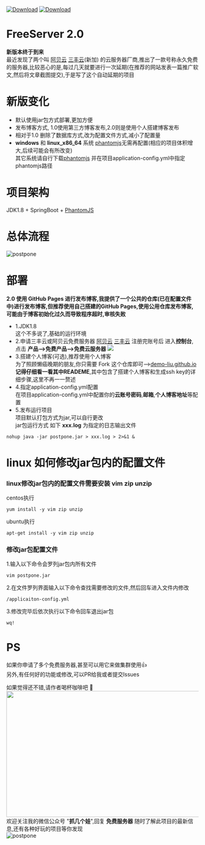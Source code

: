 
[![Download](https://img.shields.io/github/stars/Demo-Liu/FreeServer?style=social)](https://github.com/Demo-Liu/FreeServer) [![Download](https://img.shields.io/github/search/Demo-Liu/FreeServer/FreeServer)](https://github.com/Demo-Liu/FreeServer)
# FreeServer 2.0
**新版本终于到来**  
最近发现了两个叫 [阿贝云](http://www.abeiyun.com/free/)  [三丰云](https://www.sanfengyun.com/)(新加) 的云服务器厂商,推出了一款号称永久免费的服务器,比较恶心的是,每过几天就要进行一次延期(在推荐的网站发表一篇推广软文,然后将文章截图提交),于是写了这个自动延期的项目 
  

# 新版变化
  - 默认使用jar包方式部署,更加方便
  - 发布博客方式, 1.0使用第三方博客发布,2.0则是使用个人搭建博客发布
  - 相对于1.0 删除了数据库方式,改为配置文件方式,减小了配置量
  - **windows** 和 **linux_x86_64** 系统 [phantomjs](https://phantomjs.org/download.html)无需再配置(相应的项目体积增大,后续可能会有所改变)  
  其它系统请自行下载[phantomjs](https://phantomjs.org/download.html) 并在项目application-config.yml中指定phantomjs路径
# 项目架构
JDK1.8 + SpringBoot + [PhantomJS](http://phantomjs.org/download.html)  
# 总体流程
![postpone](https://github.com/Demo-Liu/MyPicture/raw/master/FreeServer%E5%BB%B6%E6%9C%9F2.0.png)
# 部署
  **2.0 使用 GitHub Pages 进行发布博客,我提供了一个公共的仓库(已在配置文件中)进行发布博客,但推荐使用自己搭建的GitHub Pages,使用公用仓库发布博客,可能由于博客初始化过久而导致程序超时,审核失败**  
  - 1.JDK1.8  
  这个不多说了,基础的运行环境
  - 2.申请三丰云或阿贝云免费服务器
  [阿贝云](http://www.abeiyun.com/free/) [三丰云](https://www.sanfengyun.com/)
  注册完账号后 进入**控制台**, 点击 **产品-->免费产品-->免费云服务器**
  ![](https://github.com/Demo-Liu/MyPicture/raw/master/FreeServer/%E7%94%B3%E8%AF%B7%E6%AD%A5%E9%AA%A4.png)
  - 3.搭建个人博客(可选),推荐使用个人博客  
  为了照顾懒癌晚期的朋友,你只需要 Fork 这个仓库即可-->[demo-liu.github.io](https://github.com/Demo-Liu/demo-liu.github.io)  
  **记得仔细看一看其中READEME**,其中包含了搭建个人博客和生成ssh key的详细步骤,这里不再一一赘述
  - 4.指定application-config.yml配置  
  在项目application-config.yml中配置你的**云账号密码**,**邮箱**,**个人博客地址**等配置
  - 5.发布运行项目  
  项目默认打包方式为jar,可以自行更改  
  jar包运行方式 如下 **xxx.log** 为指定的日志输出文件
  ```
  nohup java -jar postpone.jar > xxx.log > 2>&1 &
  ```  
    
      
      
# linux 如何修改jar包内的配置文件
  ### linux修改jar包内的配置文件需要安装 **vim zip unzip**
  centos执行
  ```
  yum install -y vim zip unzip
  ```
  ubuntu执行
  ```
  apt-get install -y vim zip unzip
  ```
  ### 修改jar包配置文件
  1.输入以下命令会罗列jar包内所有文件
  ```
  vim postpone.jar
  ```
  2.在文件罗列界面输入以下命令查找需要修改的文件,然后回车进入文件内修改
  ```
  /applicaiton-config.yml
  ```
  3.修改完毕后依次执行以下命令回车退出jar包
  ```
  wq!
  ```
  
  
# PS
如果你申请了多个免费服务器,甚至可以用它来做集群使用:+1:  
另外,有任何好的功能或修改,可以PR给我或者提交Issues  

如果觉得还不错,请作者喝杯咖啡吧 :couplekiss:  
<img src="https://github.com/Demo-Liu/MyPicture/raw/master/%E6%94%B6%E6%AC%BE%E7%A0%81.png" width="700" height="330" />  
欢迎关注我的微信公众号 "**抓几个娃**",回复 **免费服务器** 随时了解此项目的最新信息,还有各种好玩的项目等你发现  
![postpone](https://img-blog.csdnimg.cn/20200525141707561.jpg)
